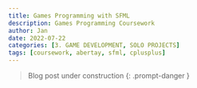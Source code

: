 ```yaml
---
title: Games Programming with SFML
description: Games Programming Coursework
author: Jan
date: 2022-07-22
categories: [3. GAME DEVELOPMENT, SOLO PROJECTS]
tags: [coursework, abertay, sfml, cplusplus]
---
```

> Blog post under construction
{: .prompt-danger }

